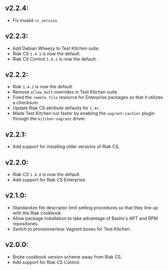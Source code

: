 ## v2.2.4:

* Fix invalid `cs_version`.

## v2.2.3:

* Add Debian Wheezy to Test Kitchen suite.
* Riak CS `1.4.1` is now the default.
* Riak CS Control `1.0.2` is now the default.

## v2.2.2:

* Riak `1.4.2` is now the default.
* Remove `allow_mult` overrides in Test Kitchen suite.
* Fixed the `remote_file` resource for Enterprise packages so that it utilizes
  a checksum.
* Update Riak CS attribute defaults for `1.4+`.
* Made Test Kitchen run faster by enabling the `vagrant-cachier` plugin
  through the `kitchen-vagrant` driver.

## v2.2.1:

* Add support for installing older versions of Riak CS.

## v2.2.0:

* Riak CS `1.4.0` is now the default.
* Add support for Riak CS Enterprise.

## v2.1.0:

* Standardize file descriptor limit setting procedures so that they line up
  with the Riak cookbook.
* Allow package installation to take advantage of Basho's APT and RPM
  repositories.
* Switch to provisionerless Vagrant boxes for Test Kitchen.

## v2.0.0:

* Broke cookbook version scheme away from Riak CS.
* Add support for Riak CS Control.
